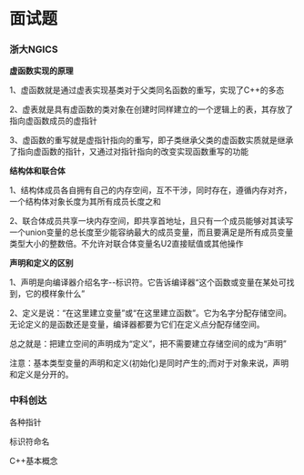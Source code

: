 # 面试题

### 浙大NGICS

**虚函数实现的原理**

​	1、虚函数就是通过虚表实现基类对于父类同名函数的重写，实现了C++的多态

​	2、虚表就是具有虚函数的类对象在创建时同样建立的一个逻辑上的表，其存放了指向虚函数成员的虚指针

​	3、虚函数的重写就是虚指针指向的重写，即子类继承父类的虚函数实质就是继承了指向虚函数的指针，又通过对指针指向的改变实现函数重写的功能

**结构体和联合体**

​	1、结构体成员各自拥有自己的内存空间，互不干涉，同时存在，遵循内存对齐，一个结构体对象长度为其所有成员长度之和

​	2、联合体成员共享一块内存空间，即共享首地址，且只有一个成员能够对其读写一个union变量的总长度至少能容纳最大的成员变量，而且要满足是所有成员变量类型大小的整数倍。不允许对联合体变量名U2直接赋值或其他操作

**声明和定义的区别**

​	1、声明是向编译器介绍名字--标识符。它告诉编译器“这个函数或变量在某处可找到，它的模样象什么”

​	2、定义是说：“在这里建立变量”或“在这里建立函数”。它为名字分配存储空间。无论定义的是函数还是变量，编译器都要为它们在定义点分配存储空间。

​	总之就是：把建立空间的声明成为“定义”，把不需要建立存储空间的成为“声明”

​	注意：基本类型变量的声明和定义(初始化)是同时产生的;而对于对象来说，声明和定义是分开的。

### 中科创达

各种指针

标识符命名

C++基本概念